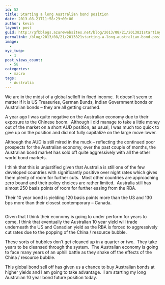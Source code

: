 ```yaml
---
id: 52
title: Starting a long Australian bond position
date: 2013-08-21T11:58:29+00:00
author: kevin
layout: post
guid: http://gfbblogs.azurewebsites.net/blog/2013/08/21/2013821starting-a-long-australian-bond-position/
permalink: /blog/2013/08/21/2013821starting-a-long-australian-bond-position/
image:
  - 
xyz_twap:
  - 1
post_views_count:
  - 58
categories:
  - macro
tags:
  - Australia
---
```

We are in the midst of a global selloff in fixed income.  It doesn&#8217;t seem to matter if it is US Treasuries, German Bunds, Indian Government bonds or Australian bonds &#8211; they are all getting crushed.

A year ago I was quite negative on the Australian economy due to their exposure to the Chinese boom.  Although I did manage to take a little money out of the market on a short AUD position, as usual, I was much too quick to give up on the position and did not fully capitalize on the large move lower.

Although the AUD is still mired in the muck &#8211; reflecting the continued poor prospects for the Australian economy, over the past couple of months, the Australian bond market has sold off quite aggressively with all the other world bond markets.

I think that this is unjustified given that Australia is still one of the few developed countries with significantly positive over night rates which gives them plenty of room for further cuts.  Most other countries are approaching zero bound and their policy choices are rather limited.  Australia still has almost 250 basis points of room for further easing from the RBA.

Their 10 year bond is yielding 120 basis points more than the US and 130 bps more than their closest contemporary &#8211; Canada.

<img class="aligncenter" alt="" src="http://themacrotourist.com/blogs/Australian%2010%20Year%20Aug%2021%2013.gif" />

Given that I think their economy is going to under perform for years to come, I think that eventually the Australian 10 year yield will trade underneath the US and Canadian yield as the RBA is forced to aggressively cut rates due to the popping of the China / resource bubble.

These sorts of bubbles don&#8217;t get cleaned up in a quarter or two.  They take years to be cleansed through the system.  The Australian economy is going to face many years of an uphill battle as they shake off the effects of the China / resource bubble.

This global bond sell off has given us a chance to buy Australian bonds at higher yields and I am going to take advantage.  I am starting my long Australian 10 year bond future position today.

&nbsp;

&nbsp;